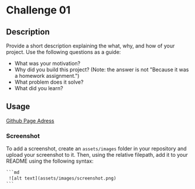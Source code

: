 # Challenge 01

## Description

Provide a short description explaining the what, why, and how of your project. Use the following questions as a guide:

- What was your motivation?
- Why did you build this project? (Note: the answer is not "Because it was a homework assignment.")
- What problem does it solve?
- What did you learn?

## Usage

[Github Page Adress]() 

### Screenshot

To add a screenshot, create an `assets/images` folder in your repository and upload your screenshot to it. Then, using the relative filepath, add it to your README using the following syntax:

    ```md
     ![alt text](assets/images/screenshot.png)
    ```